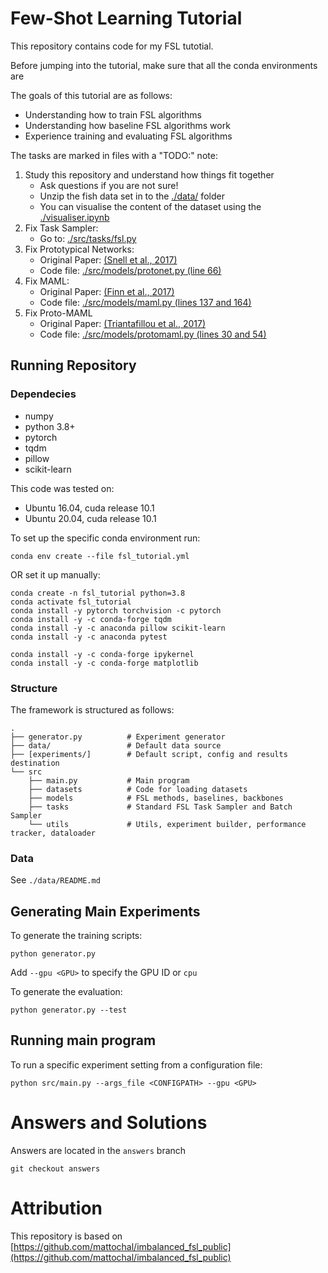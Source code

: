 # Few-Shot Learning Tutorial
This repository contains code for my FSL tutotial.

Before jumping into the tutorial, make sure that all the conda environments are 

The goals of this tutorial are as follows:
 * Understanding how to train FSL algorithms
 * Understanding how baseline FSL algorithms work
 * Experience training and evaluating FSL algorithms

The tasks are marked in files with a "TODO:" note:
 1. Study this repository and understand how things fit together
    * Ask questions if you are not sure!
    * Unzip the fish data set in to the [./data/](./data/) folder
    * You can visualise the content of the dataset using the [./visualiser.ipynb](./visualiser.ipynb)
 2. Fix Task Sampler:
    * Go to: [./src/tasks/fsl.py](./src/tasks/fsl.py)
 3. Fix Prototypical Networks:
    * Original Paper: [(Snell et al., 2017)](https://arxiv.org/pdf/1703.05175.pdf)
    * Code file: [./src/models/protonet.py (line 66)](./src/models/protonet.py)
 4. Fix MAML:
    * Original Paper: [(Finn et al., 2017)](https://arxiv.org/pdf/1703.03400.pdf)
    * Code file: [./src/models/maml.py (lines 137 and 164)](./src/models/maml.py)
 5. Fix Proto-MAML
    * Original Paper: [(Triantafillou et al., 2017)](https://arxiv.org/pdf/1903.03096.pdf)
    * Code file: [./src/models/protomaml.py (lines 30 and 54)](./src/models/protomaml.py)

## Running Repository
### Dependecies

* numpy
* python 3.8+
* pytorch
* tqdm
* pillow
* scikit-learn

This code was tested on:
 * Ubuntu 16.04, cuda release 10.1
 * Ubuntu 20.04, cuda release 10.1

To set up the specific conda environment run:
```
conda env create --file fsl_tutorial.yml
```

OR set it up manually:
```
conda create -n fsl_tutorial python=3.8
conda activate fsl_tutorial
conda install -y pytorch torchvision -c pytorch
conda install -y -c conda-forge tqdm
conda install -y -c anaconda pillow scikit-learn
conda install -y -c anaconda pytest

conda install -y -c conda-forge ipykernel
conda install -y -c conda-forge matplotlib
```

### Structure

The framework is structured as follows:

```
.
├── generator.py          # Experiment generator
├── data/                 # Default data source
├── [experiments/]        # Default script, config and results destination
└── src
    ├── main.py           # Main program
    ├── datasets          # Code for loading datasets
    ├── models            # FSL methods, baselines, backbones
    ├── tasks             # Standard FSL Task Sampler and Batch Sampler
    └── utils             # Utils, experiment builder, performance tracker, dataloader
```

### Data

See ```./data/README.md```


## Generating Main Experiments

To generate the training scripts:
```
python generator.py
```

Add ```--gpu <GPU>``` to specify the GPU ID or ```cpu```

To generate the evaluation:
```
python generator.py --test
```

## Running main program

To run a specific experiment setting from a configuration file:
```
python src/main.py --args_file <CONFIGPATH> --gpu <GPU>
```

# Answers and Solutions

Answers are located in the `answers` branch
```
git checkout answers
```


# Attribution

This repository is based on [https://github.com/mattochal/imbalanced_fsl_public](https://github.com/mattochal/imbalanced_fsl_public)